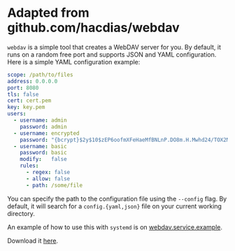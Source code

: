 # Adapted from github.com/hacdias/webdav


```webdav``` is a simple tool that creates a WebDAV server for you. By default, it runs on a random free port and supports JSON and YAML configuration. Here is a simple YAML configuration example:

```yaml
scope: /path/to/files
address: 0.0.0.0
port: 8080
tls: false
cert: cert.pem
key: key.pem
users:
  - username: admin
    password: admin
  - username: encrypted
    password: "{bcrypt}$2y$10$zEP6oofmXFeHaeMfBNLnP.DO8m.H.Mwhd24/TOX2MWLxAExXi4qgi"
  - username: basic
    password: basic
    modify:   false
    rules:
      - regex: false
      - allow: false
      - path: /some/file
```

You can specify the path to the configuration file using the `--config` flag. By default, it will search for a `config.{yaml,json}` file on your current working directory.

An example of how to use this with `systemd` is on [webdav.service.example](/webdav.service.example).

Download it [here](https://github.com/hacdias/webdav/releases).
